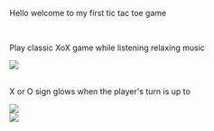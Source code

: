 <p> Hello welcome to my first tic tac toe game</p> 
<br> 
<p> Play classic XoX game while listening relaxing music </p> 
<img src="pyTictactoe/images/gui.jpg"> 
<br>   
<br> 
<p> X or O sign glows when the player's turn is up to</p>
<img src="pyTictactoe/images/playing.jpg">  
<br>  
<img src="pyTictactoe/images/playing2.jpg"> 


